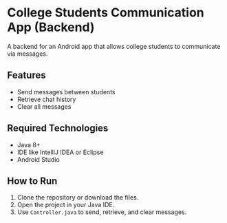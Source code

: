 # College Students Communication App (Backend)

A backend for an Android app that allows college students to communicate via messages.

## Features
- Send messages between students
- Retrieve chat history
- Clear all messages

## Required Technologies
- Java 8+
- IDE like IntelliJ IDEA or Eclipse
- Android Studio

## How to Run
1. Clone the repository or download the files.
2. Open the project in your Java IDE.
3. Use `Controller.java` to send, retrieve, and clear messages.
